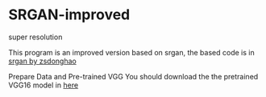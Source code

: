 # SRGAN-improved
super resolution

This program is an improved version based on srgan, the based code is in [srgan by zsdonghao](https://github.com/tensorlayer/srgan)

Prepare Data and Pre-trained VGG
You should download the the pretrained VGG16 model in [here](https://www.cs.toronto.edu/~frossard/vgg16/vgg16_weights.npz)


